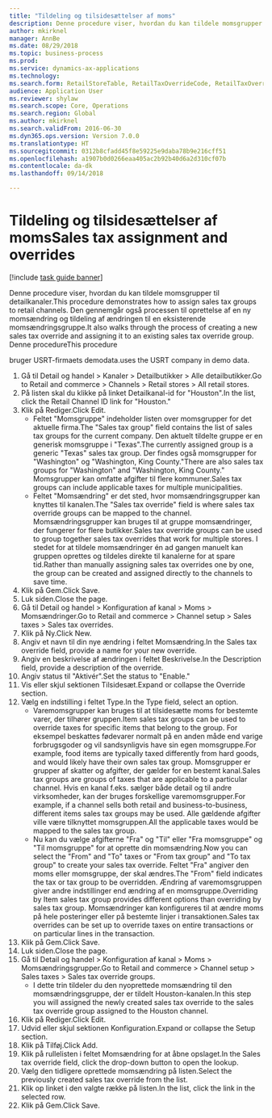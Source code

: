 ```yaml
--- 
title: "Tildeling og tilsidesættelser af moms"
description: Denne procedure viser, hvordan du kan tildele momsgrupper til detailkanaler.
author: mkirknel
manager: AnnBe
ms.date: 08/29/2018
ms.topic: business-process
ms.prod: 
ms.service: dynamics-ax-applications
ms.technology: 
ms.search.form: RetailStoreTable, RetailTaxOverrideCode, RetailTaxOverrideGroup
audience: Application User
ms.reviewer: shylaw
ms.search.scope: Core, Operations
ms.search.region: Global
ms.author: mkirknel
ms.search.validFrom: 2016-06-30
ms.dyn365.ops.version: Version 7.0.0
ms.translationtype: HT
ms.sourcegitcommit: 0312b8cfadd45f8e59225e9daba78b9e216cff51
ms.openlocfilehash: a1907b0d0266eaa405ac2b92b40d6a2d310cf07b
ms.contentlocale: da-dk
ms.lasthandoff: 09/14/2018

---
```

# <a name="sales-tax-assignment-and-overrides"></a><span data-ttu-id="44ccd-103">Tildeling og tilsidesættelser af moms</span><span class="sxs-lookup"><span data-stu-id="44ccd-103">Sales tax assignment and overrides</span></span>

[!include [task guide banner](../../includes/task-guide-banner.md)]

<span data-ttu-id="44ccd-104">Denne procedure viser, hvordan du kan tildele momsgrupper til detailkanaler.</span><span class="sxs-lookup"><span data-stu-id="44ccd-104">This procedure demonstrates how to assign sales tax groups to retail channels.</span></span> <span data-ttu-id="44ccd-105">Den gennemgår også processen til oprettelse af en ny momsændring og tildeling af ændringen til en eksisterende momsændringsgruppe.</span><span class="sxs-lookup"><span data-stu-id="44ccd-105">It also walks through the process of creating a new sales tax override and assigning it to an existing sales tax override group.</span></span> <span data-ttu-id="44ccd-106">Denne procedure</span><span class="sxs-lookup"><span data-stu-id="44ccd-106">This procedure</span></span>

<span data-ttu-id="44ccd-107">bruger USRT-firmaets demodata.</span><span class="sxs-lookup"><span data-stu-id="44ccd-107">uses the USRT company in demo data.</span></span>

1. <span data-ttu-id="44ccd-108">Gå til Detail og handel > Kanaler > Detailbutikker > Alle detailbutikker.</span><span class="sxs-lookup"><span data-stu-id="44ccd-108">Go to Retail and commerce > Channels > Retail stores > All retail stores.</span></span>
2. <span data-ttu-id="44ccd-109">På listen skal du klikke på linket Detailkanal-id for "Houston".</span><span class="sxs-lookup"><span data-stu-id="44ccd-109">In the list, click the Retail Channel ID link for "Houston."</span></span>
3. <span data-ttu-id="44ccd-110">Klik på Rediger.</span><span class="sxs-lookup"><span data-stu-id="44ccd-110">Click Edit.</span></span>
    * <span data-ttu-id="44ccd-111">Feltet "Momsgruppe" indeholder listen over momsgrupper for det aktuelle firma.</span><span class="sxs-lookup"><span data-stu-id="44ccd-111">The "Sales tax group" field contains the list of sales tax groups for the current company.</span></span> <span data-ttu-id="44ccd-112">Den aktuelt tildelte gruppe er en generisk momsgruppe i "Texas".</span><span class="sxs-lookup"><span data-stu-id="44ccd-112">The currently assigned group is a generic "Texas" sales tax group.</span></span> <span data-ttu-id="44ccd-113">Der findes også momsgrupper for "Washington" og "Washington, King County."</span><span class="sxs-lookup"><span data-stu-id="44ccd-113">There are also sales tax groups for "Washington" and "Washington, King County."</span></span> <span data-ttu-id="44ccd-114">Momsgrupper kan omfatte afgifter til flere kommuner.</span><span class="sxs-lookup"><span data-stu-id="44ccd-114">Sales tax groups can include applicable taxes for multiple municipalities.</span></span>  
    * <span data-ttu-id="44ccd-115">Feltet "Momsændring" er det sted, hvor momsændringsgrupper kan knyttes til kanalen.</span><span class="sxs-lookup"><span data-stu-id="44ccd-115">The "Sales tax override" field is where sales tax override groups can be mapped to the channel.</span></span> <span data-ttu-id="44ccd-116">Momsændringsgrupper kan bruges til at gruppe momsændringer, der fungerer for flere butikker.</span><span class="sxs-lookup"><span data-stu-id="44ccd-116">Sales tax override groups can be used to group together sales tax overrides that work for multiple stores.</span></span> <span data-ttu-id="44ccd-117">I stedet for at tildele momsændringer én ad gangen manuelt kan gruppen oprettes og tildeles direkte til kanalerne for at spare tid.</span><span class="sxs-lookup"><span data-stu-id="44ccd-117">Rather than manually assigning sales tax overrides one by one, the group can be created and assigned directly to the channels to save time.</span></span>  
4. <span data-ttu-id="44ccd-118">Klik på Gem.</span><span class="sxs-lookup"><span data-stu-id="44ccd-118">Click Save.</span></span>
5. <span data-ttu-id="44ccd-119">Luk siden.</span><span class="sxs-lookup"><span data-stu-id="44ccd-119">Close the page.</span></span>
6. <span data-ttu-id="44ccd-120">Gå til Detail og handel > Konfiguration af kanal > Moms > Momsændringer.</span><span class="sxs-lookup"><span data-stu-id="44ccd-120">Go to Retail and commerce > Channel setup > Sales taxes > Sales tax overrides.</span></span>
7. <span data-ttu-id="44ccd-121">Klik på Ny.</span><span class="sxs-lookup"><span data-stu-id="44ccd-121">Click New.</span></span>
8. <span data-ttu-id="44ccd-122">Angiv et navn til din nye ændring i feltet Momsændring.</span><span class="sxs-lookup"><span data-stu-id="44ccd-122">In the Sales tax override field, provide a name for your new override.</span></span>
9. <span data-ttu-id="44ccd-123">Angiv en beskrivelse af ændringen i feltet Beskrivelse.</span><span class="sxs-lookup"><span data-stu-id="44ccd-123">In the Description field, provide a description of the override.</span></span>
10. <span data-ttu-id="44ccd-124">Angiv status til "Aktivér".</span><span class="sxs-lookup"><span data-stu-id="44ccd-124">Set the status to "Enable."</span></span>
11. <span data-ttu-id="44ccd-125">Vis eller skjul sektionen Tilsidesæt.</span><span class="sxs-lookup"><span data-stu-id="44ccd-125">Expand or collapse the Override section.</span></span>
12. <span data-ttu-id="44ccd-126">Vælg en indstilling i feltet Type.</span><span class="sxs-lookup"><span data-stu-id="44ccd-126">In the Type field, select an option.</span></span>
    * <span data-ttu-id="44ccd-127">Varemomsgrupper kan bruges til at tilsidesætte moms for bestemte varer, der tilhører gruppen.</span><span class="sxs-lookup"><span data-stu-id="44ccd-127">Item sales tax groups can be used to override taxes for specific items that belong to the group.</span></span> <span data-ttu-id="44ccd-128">For eksempel beskattes fødevarer normalt på en anden måde end varige forbrugsgoder og vil sandsynligvis have sin egen momsgruppe.</span><span class="sxs-lookup"><span data-stu-id="44ccd-128">For example, food items are typically taxed differently from hard goods, and would likely have their own sales tax group.</span></span>     <span data-ttu-id="44ccd-129">Momsgrupper er grupper af skatter og afgifter, der gælder for en bestemt kanal.</span><span class="sxs-lookup"><span data-stu-id="44ccd-129">Sales tax groups are groups of taxes that are applicable to a particular channel.</span></span> <span data-ttu-id="44ccd-130">Hvis en kanal f.eks. sælger både detail og til andre virksomheder, kan der bruges forskellige varemomsgrupper.</span><span class="sxs-lookup"><span data-stu-id="44ccd-130">For example, if a channel sells both retail and business-to-business, different items sales tax groups may be used.</span></span> <span data-ttu-id="44ccd-131">Alle gældende afgifter ville være tilknyttet momsgruppen.</span><span class="sxs-lookup"><span data-stu-id="44ccd-131">All the applicable taxes would be mapped to the sales tax group.</span></span>  
    * <span data-ttu-id="44ccd-132">Nu kan du vælge afgifterne "Fra" og "Til" eller "Fra momsgruppe" og "Til momsgruppe" for at oprette din momsændring.</span><span class="sxs-lookup"><span data-stu-id="44ccd-132">Now you can select the "From" and "To" taxes or "From tax group" and "To tax group" to create your sales tax override.</span></span>    <span data-ttu-id="44ccd-133">Feltet "Fra" angiver den moms eller momsgruppe, der skal ændres.</span><span class="sxs-lookup"><span data-stu-id="44ccd-133">The "From" field indicates the tax or tax group to be overridden.</span></span> <span data-ttu-id="44ccd-134">Ændring af varemomsgruppen giver andre indstillinger end ændring af en momsgruppe.</span><span class="sxs-lookup"><span data-stu-id="44ccd-134">Overriding by Item sales tax group provides different options than overriding by sales tax group.</span></span>    <span data-ttu-id="44ccd-135">Momsændringer kan konfigureres til at ændre moms på hele posteringer eller på bestemte linjer i transaktionen.</span><span class="sxs-lookup"><span data-stu-id="44ccd-135">Sales tax overrides can be set up to override taxes on entire transactions or on particular lines in the transaction.</span></span>  
13. <span data-ttu-id="44ccd-136">Klik på Gem.</span><span class="sxs-lookup"><span data-stu-id="44ccd-136">Click Save.</span></span>
14. <span data-ttu-id="44ccd-137">Luk siden.</span><span class="sxs-lookup"><span data-stu-id="44ccd-137">Close the page.</span></span>
15. <span data-ttu-id="44ccd-138">Gå til Detail og handel > Konfiguration af kanal > Moms > Momsændringsgrupper.</span><span class="sxs-lookup"><span data-stu-id="44ccd-138">Go to Retail and commerce > Channel setup > Sales taxes > Sales tax override groups.</span></span>
    * <span data-ttu-id="44ccd-139">I dette trin tildeler du den nyoprettede momsændring til den momsændringsgruppe, der er tildelt Houston-kanalen.</span><span class="sxs-lookup"><span data-stu-id="44ccd-139">In this step you will assigned the newly created sales tax override to the sales tax override group assigned to the Houston channel.</span></span>  
16. <span data-ttu-id="44ccd-140">Klik på Rediger.</span><span class="sxs-lookup"><span data-stu-id="44ccd-140">Click Edit.</span></span>
17. <span data-ttu-id="44ccd-141">Udvid eller skjul sektionen Konfiguration.</span><span class="sxs-lookup"><span data-stu-id="44ccd-141">Expand or collapse the Setup section.</span></span>
18. <span data-ttu-id="44ccd-142">Klik på Tilføj.</span><span class="sxs-lookup"><span data-stu-id="44ccd-142">Click Add.</span></span>
19. <span data-ttu-id="44ccd-143">Klik på rullelisten i feltet Momsændring for at åbne opslaget.</span><span class="sxs-lookup"><span data-stu-id="44ccd-143">In the Sales tax override field, click the drop-down button to open the lookup.</span></span>
20. <span data-ttu-id="44ccd-144">Vælg den tidligere oprettede momsændring på listen.</span><span class="sxs-lookup"><span data-stu-id="44ccd-144">Select the previously created sales tax override from the list.</span></span>
21. <span data-ttu-id="44ccd-145">Klik op linket i den valgte række på listen.</span><span class="sxs-lookup"><span data-stu-id="44ccd-145">In the list, click the link in the selected row.</span></span>
22. <span data-ttu-id="44ccd-146">Klik på Gem.</span><span class="sxs-lookup"><span data-stu-id="44ccd-146">Click Save.</span></span>


